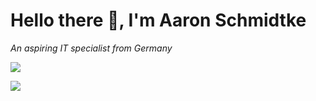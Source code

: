 # Hello there 👋, I'm Aaron Schmidtke

*An aspiring IT specialist from Germany*

![](https://komarev.com/ghpvc/?username=aaronschmidtke&color=blue&style=for-the-badge)

![](https://github-readme-stats.vercel.app/api/top-langs/?username=aaronschmidtke&show_icons=true&theme=transparent)
